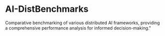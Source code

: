# AI-DistBenchmarks
Comparative benchmarking of various distributed AI frameworks, providing a comprehensive performance analysis for informed decision-making."
